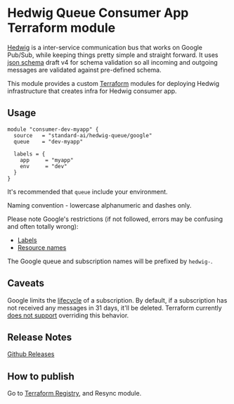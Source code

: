 Hedwig Queue Consumer App Terraform module
==========================================

[Hedwig](https://github.com/Automatic/hedwig) is a inter-service communication bus that works on Google Pub/Sub, while keeping things pretty simple and
straight forward. It uses [json schema](http://json-schema.org/) draft v4 for schema validation so all incoming
and outgoing messages are validated against pre-defined schema.

This module provides a custom [Terraform](https://www.terraform.io/) modules for deploying Hedwig infrastructure that
creates infra for Hedwig consumer app.

## Usage 

```hcl
module "consumer-dev-myapp" {
  source   = "standard-ai/hedwig-queue/google"
  queue    = "dev-myapp"

  labels = {
    app     = "myapp"
    env     = "dev"
  }
}
```

It's recommended that `queue` include your environment. 

Naming convention - lowercase alphanumeric and dashes only.

Please note Google's restrictions (if not followed, errors may be confusing and often totally wrong):
- [Labels](https://cloud.google.com/pubsub/docs/labels#requirements)
- [Resource names](https://cloud.google.com/pubsub/docs/admin#resource_names) 

The Google queue and subscription names will be prefixed by `hedwig-`.

## Caveats

Google limits the [lifecycle](https://cloud.google.com/pubsub/docs/subscriber#lifecycle) of a subscription. By default, if a subscription
has not received any messages in 31 days, it'll be deleted. Terraform currently [does not support](https://github.com/terraform-providers/terraform-provider-google/issues/2507) 
overriding this behavior.  

## Release Notes

[Github Releases](https://github.com/standard-ai/terraform-google-hedwig-queue/releases)

## How to publish

Go to [Terraform Registry](https://registry.terraform.io/modules/standard-ai/hedwig-queue/google), and Resync module.

